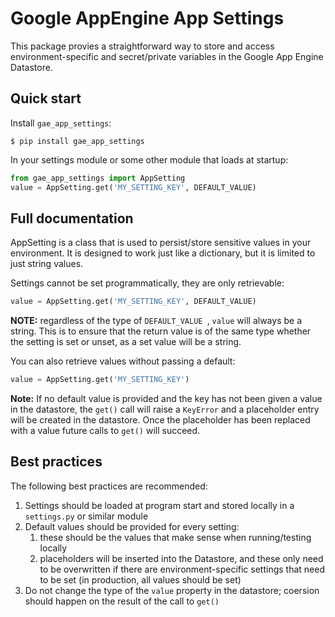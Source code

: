 # Google AppEngine App Settings

This package provies a straightforward way to store and access environment-specific and secret/private variables in the Google App Engine Datastore.


## Quick start

Install `gae_app_settings`:

    $ pip install gae_app_settings

In your settings module or some other module that loads at startup:

```python
from gae_app_settings import AppSetting
value = AppSetting.get('MY_SETTING_KEY', DEFAULT_VALUE)
```



## Full documentation

AppSetting is a class that is used to persist/store sensitive values in your environment. It is designed to work just like a dictionary, but it is limited to just string values.

Settings cannot be set programmatically, they are only retrievable:

```python
value = AppSetting.get('MY_SETTING_KEY', DEFAULT_VALUE)
```

**NOTE:** regardless of the type of `DEFAULT_VALUE `, `value` will always be a string. This is to ensure that the return value is of the same type whether the setting is set or unset, as a set value will be a string.

You can also retrieve values without passing a default:

```python
value = AppSetting.get('MY_SETTING_KEY')
```

**Note:** If no default value is provided and the key has not been given a value in the datastore, the `get()` call will raise a `KeyError` and a placeholder entry will be created in the datastore. Once the placeholder has been replaced with a value future calls to `get()` will succeed.


## Best practices

The following best practices are recommended:

1. Settings should be loaded at program start and stored locally in a `settings.py` or similar module
1. Default values should be provided for every setting:
    1. these should be the values that make sense when running/testing locally
    1. placeholders will be inserted into the Datastore, and these only need to be overwritten if there are environment-specific settings that need to be set (in production, all values should be set)
1. Do not change the type of the `value` property in the datastore; coersion should happen on the result of the call to `get()`
